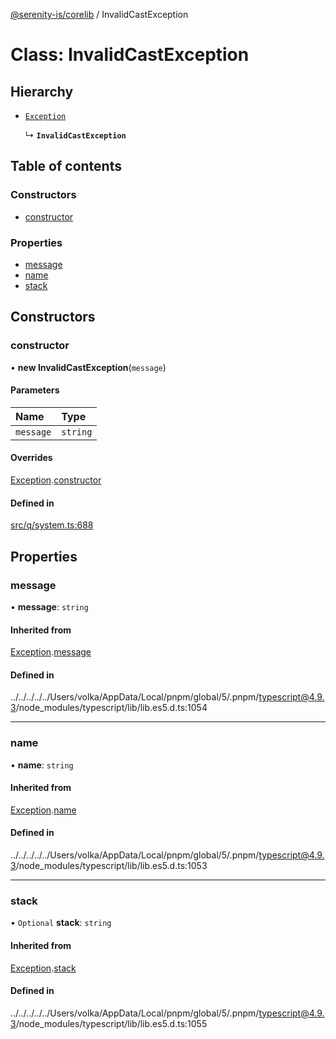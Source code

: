 [@serenity-is/corelib](../README.md) / InvalidCastException

# Class: InvalidCastException

## Hierarchy

- [`Exception`](Exception.md)

  ↳ **`InvalidCastException`**

## Table of contents

### Constructors

- [constructor](InvalidCastException.md#constructor)

### Properties

- [message](InvalidCastException.md#message)
- [name](InvalidCastException.md#name)
- [stack](InvalidCastException.md#stack)

## Constructors

### constructor

• **new InvalidCastException**(`message`)

#### Parameters

| Name | Type |
| :------ | :------ |
| `message` | `string` |

#### Overrides

[Exception](Exception.md).[constructor](Exception.md#constructor)

#### Defined in

[src/q/system.ts:688](https://github.com/serenity-is/serenity/blob/master/packages/corelib/src/q/system.ts#L688)

## Properties

### message

• **message**: `string`

#### Inherited from

[Exception](Exception.md).[message](Exception.md#message)

#### Defined in

../../../../../Users/volka/AppData/Local/pnpm/global/5/.pnpm/typescript@4.9.3/node_modules/typescript/lib/lib.es5.d.ts:1054

___

### name

• **name**: `string`

#### Inherited from

[Exception](Exception.md).[name](Exception.md#name)

#### Defined in

../../../../../Users/volka/AppData/Local/pnpm/global/5/.pnpm/typescript@4.9.3/node_modules/typescript/lib/lib.es5.d.ts:1053

___

### stack

• `Optional` **stack**: `string`

#### Inherited from

[Exception](Exception.md).[stack](Exception.md#stack)

#### Defined in

../../../../../Users/volka/AppData/Local/pnpm/global/5/.pnpm/typescript@4.9.3/node_modules/typescript/lib/lib.es5.d.ts:1055
